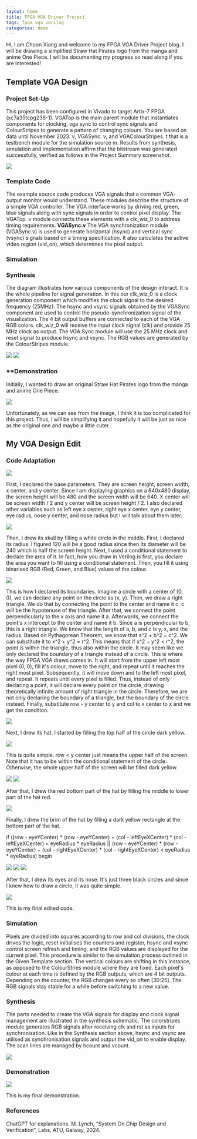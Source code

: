 ```yaml
---
layout: home
title: FPGA VGA Driver Project
tags: fpga vga verilog
categories: demo
---
```


Hi, I am Choon Xiang and welcome to my FPGA VGA Driver Project blog. I will be drawing a simplified Straw Hat Pirates logo from the manga and anime One Piece. I will be documenting my progress so read along if you are interested!

## **Template VGA Design**
### **Project Set-Up**

This project has been configured in Vivado to target Artix-7 FPGA (xc7a35tcpg236-1). VGATop is the main parent module that instantiates components for clocking, vga sync to control sync signals and ColourStripes to generate a pattern of changing colours. You are based on data until November 2023. v, VGASync. v, and VGAColourStripes. t that is a testbench module for the simulation source m. Results from synthesis, simulation and implementation affirm that the bitstream was generated successfully, verified as follows in the Project Summary screenshot.

<img src="https://raw.githubusercontent.com/melgineer/fpga-vga-verilog/main/docs/assets/images/VGAPrjSum.png">

### **Template Code**
The example source code produces VGA signals that a common VGA-output monitor would understand. These modules describe the structure of a simple VGA controller. The VGA interface works by driving red, green, blue signals along with sync signals in order to control pixel display. The VGATop. v module connects these elements with a clk_wiz_0 to address timing requirements.
**VGASync.v**
The VGA synchronization module (VGASync.v) is used to generate horizontal (hsync) and vertical sync (vsync) signals based on a timing specification. It also calculates the active video region (vid_on), which determines the pixel output.
### **Simulation**

### **Synthesis**
The diagram illustrates how various components of the design interact. It is the whole pipeline for signal generation. In this our clk_wiz_0 is a clock generation component which modifies the clock signal to the desired frequency (25MHz). The hsync and vsync signals obtained by the VGASync component are used to control the pseudo-synchronization signal of the visualization. The 4 bit output buffers are connected to each of the VGA RGB colors. clk_wiz_0 will receive the input clock signal (clk) and provide 25 MHz clock as output. The VGA Sync module will use the 25 MHz clock and reset signal to produce hsync and vsync. The RGB values are generated by the ColourStripes module.

<img src="https://raw.githubusercontent.com/ChoonXiangg/SOC-Project/refs/heads/main/docs/assets/images/Architecture%20Diagram.png">

<img src="https://raw.githubusercontent.com/ChoonXiangg/SOC-Project/refs/heads/main/docs/assets/images/Architecture%20Diagram%20(1).png">

### **Demonstration
Initially, I wanted to draw an original Straw Hat Pirates logo from the manga and anime One Piece.

<img src="https://raw.githubusercontent.com/ChoonXiangg/SOC-Project/refs/heads/main/docs/assets/images/Straw%20Hat%20Pirates%20Logo.webp">

Unfortunately, as we can see from the image, I think it is too complicated for this project. Thus, I will be simplifying it and hopefully it will be just as nice as the original one and maybe a little cuter.

## **My VGA Design Edit**

### **Code Adaptation**

<img src="https://raw.githubusercontent.com/ChoonXiangg/SOC-Project/refs/heads/main/docs/assets/images/Code.png">

First, I declared the base parameters. They are screen height, screen width, x center, and y center. Since I am displaying graphics on a 640x480 display, the screen height will be 480 and the screen width will be 640. X center will be screen width / 2 and y center will be screen height / 2. I also declared other variables such as left eye x center, right eye x center, eye y center, eye radius, nose y center, and nose radius but I will talk about them later.

<img src="https://raw.githubusercontent.com/ChoonXiangg/SOC-Project/refs/heads/main/docs/assets/images/1.jpeg">

Then, I drew its skull by filling a white circle in the middle. First, I declared its radius. I figured 120 will be a good radius since then its diameter will be 240 which is half the screen height. Next, I used a conditional statement to declare the area of it. In fact, how you draw in Verilog is first, you declare the area you want to fill using a conditional statement. Then, you fill it using binarised RGB (Red, Green, and Blue) values of the colour.

<img src="https://raw.githubusercontent.com/ChoonXiangg/SOC-Project/refs/heads/main/docs/assets/images/Code%20(1).png">

This is how I declared its boundaries. Imagine a circle with a center of (0, 0), we can declare any point on the circle as (x, y). Then, we draw a right triangle. We do that by connecting the point to the center and name it c. c will be the hypotenuse of the triangle. After that, we connect the point perpendicularly to the x axis and name it a. Afterwards, we connect the point's x intercept to the center and name it b. Since a is perpendicular to b, this is a right triangle. We know that the length of a, b, and c is y, x, and the radius. Based on Pythagorean Theorem, we know that a^2 + b^2 = c^2. We can substitute it to x^2 + y^2 = r^2. This means that if x^2 + y^2 < r^2, the point is within the triangle, thus also within the circle. It may seem like we only declared the boundary of a triangle instead of a circle. This is where the way FPGA VGA draws comes in. It will start from the upper left most pixel (0, 0), fill it's colour, move to the right, and repeat until it reaches the right most pixel. Subsequently, it will move down and to the left most pixel, and repeat. It repeats until every pixel is filled. Thus, instead of only declaring a point, it will declare every point on the circle, drawing theoretically infinite amount of right triangle in the circle. Therefore, we are not only declaring the boundary of a triangle, but the boundary of the circle instead. Finally, substitute row - y center to y and col to x center to x and we get the condition.  

<img src="https://raw.githubusercontent.com/ChoonXiangg/SOC-Project/refs/heads/main/docs/assets/images/2.jpeg">

Next, I drew its hat. I started by filling the top half of the circle dark yellow.

<img src="https://raw.githubusercontent.com/ChoonXiangg/SOC-Project/refs/heads/main/docs/assets/images/Code%20(2).png">

This is quite simple. row < y center just means the upper half of the screen. Note that it has to be within the conditional statement of the circle. Otherwise, the whole upper half of the screen will be filled dark yellow.

<img src="https://raw.githubusercontent.com/ChoonXiangg/SOC-Project/refs/heads/main/docs/assets/images/3.jpeg">

<img src="https://raw.githubusercontent.com/ChoonXiangg/SOC-Project/refs/heads/main/docs/assets/images/Code%20(3).png">

After that, I drew the red bottom part of the hat by filling the middle to lower part of the hat red. 

<img src="https://raw.githubusercontent.com/ChoonXiangg/SOC-Project/refs/heads/main/docs/assets/images/Code%20(4).png">

Finally, I drew the brim of the hat by filling a dark yellow rectangle at the bottom part of the hat.

if ((row - eyeYCenter) * (row - eyeYCenter) + (col - leftEyeXCenter) * (col - leftEyeXCenter) < eyeRadius * eyeRadius || (row - eyeYCenter) * (row - eyeYCenter) + (col - rightEyeXCenter) * (col - rightEyeXCenter) < eyeRadius * eyeRadius) begin

<img src="https://raw.githubusercontent.com/ChoonXiangg/SOC-Project/refs/heads/main/docs/assets/images/4.jpeg">

<img src="https://raw.githubusercontent.com/ChoonXiangg/SOC-Project/refs/heads/main/docs/assets/images/5.jpeg">

<img src="https://raw.githubusercontent.com/ChoonXiangg/SOC-Project/refs/heads/main/docs/assets/images/Code%20(5).png">

After that, I drew its eyes and its nose. It's just three black circles and since I knew how to draw a circle, it was quite simple.

<img src="https://raw.githubusercontent.com/ChoonXiangg/SOC-Project/refs/heads/main/docs/assets/images/Final%20Code.png">

This is my final edited code.
### **Simulation**
Pixels are divided into squares according to row and col divisions, the clock drives the logic, reset initialises the counters and register, hsync and vsync control screen refresh and timing, and the RGB values are displayed for the current pixel. This procedure is similar to the simulation process outlined in the Given Template section. The vertical colours are shifting in this instance, as opposed to the ColourStries module where they are fixed. Each pixel's colour at each time is defined by the RGB outputs, which are 4 bit outputs. Depending on the counter, the RGB changes every so often [30:25]. The RGB signals stay stable for a while before switching to a new value.
### **Synthesis**
The parts needed to create the VGA signals for display and clock signal management are illustrated in the synthesis schematic. The colorstripes module generates RGB signals after receiving clk and rst as inputs for synchronisation. Like in the Synthesis section above, hsync and vsync are utilised as synchronisation signals and output the vid_on to enable display. The scan lines are managed by hcount and vcount.

<img src="https://raw.githubusercontent.com/ChoonXiangg/SOC-Project/refs/heads/main/docs/assets/images/Architecture%20Diagram.png">

### **Demonstration**

<img src="https://raw.githubusercontent.com/ChoonXiangg/SOC-Project/refs/heads/main/docs/assets/images/5.jpeg">

This is my final demonstration.
### **References**
ChatGPT for explanations.
M. Lynch, “System On Chip Design and Verification”, Labs, ATU, Galway, 2024.

